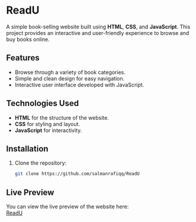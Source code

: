 # ReadU

A simple book-selling website built using **HTML**, **CSS**, and **JavaScript**. This project provides an interactive and user-friendly experience to browse and buy books online.

## Features

- Browse through a variety of book categories.
- Simple and clean design for easy navigation.
- Interactive user interface developed with JavaScript.

## Technologies Used

- **HTML** for the structure of the website.
- **CSS** for styling and layout.
- **JavaScript** for interactivity.

## Installation

1. Clone the repository:
   ```bash
   git clone https://github.com/salmanrafiqq/ReadU

## Live Preview

You can view the live preview of the website here:  
[ReadU](https://salmanrafiqq.github.io/ReadU/)
